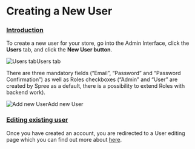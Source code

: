 # Creating a New User

### [Introduction](https://guides.spreecommerce.org/user/users/creating_users.html#introduction) <a id="introduction"></a>

To create a new user for your store, go into the Admin Interface, click the **Users** tab, and click the **New User button**.

![Users tab](https://guides.spreecommerce.org/static/5f1bd63cf008218bfc7a2f769bdb1c12/03ffe/users_tab.jpg)Users tab

There are three mandatory fields \(“Email”, “Password” and “Password Confirmation”\) as well as Roles checkboxes \(“Admin” and “User” are created by Spree as a default, there is a possibility to extend Roles with backend work\).

![Add new User](https://guides.spreecommerce.org/static/b60f4109b2e263f63985024dabce0f7e/03ffe/add_new_user.jpg)Add new User

### [Editing existing user](https://guides.spreecommerce.org/user/users/creating_users.html#editing-existing-user) <a id="editing-existing-user"></a>

Once you have created an account, you are redirected to a User editing page which you can find out more about [here](https://guides.spreecommerce.org/user/users/editing_users.html).

